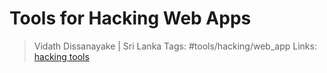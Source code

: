 # Tools for Hacking Web Apps

> Vidath Dissanayake | Sri Lanka
> Tags: #tools/hacking/web_app 
> Links: [hacking tools](../hacking%20tools.md)